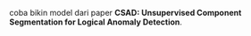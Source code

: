 coba bikin model dari paper **CSAD: Unsupervised Component
 Segmentation for Logical Anomaly Detection**.